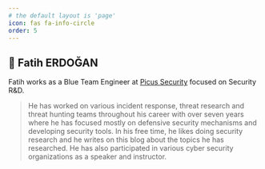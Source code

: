 ```yaml
---
# the default layout is 'page'
icon: fas fa-info-circle
order: 5
---
```


🦊 Fatih ERDOĞAN
---
Fatih works as a Blue Team Engineer at [Picus Security](https://www.picussecurity.com/) focused on Security R&D.
> He has worked on various incident response, threat research and threat hunting teams throughout his career with over seven years where he has focused mostly on defensive security mechanisms and developing security tools.
In his free time, he likes doing security research and he writes on this blog about the topics he has researched.
He has also participated in various cyber security organizations as a speaker and instructor.
